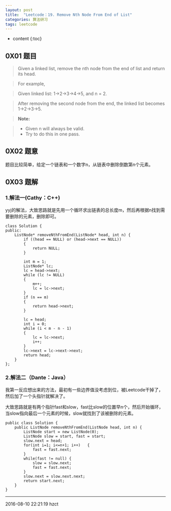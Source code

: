 ```yaml
---
layout: post
title:  "Leetcode：19. Remove Nth Node From End of List"
categories: 算法研习
tags: leetcode
---
```


* content
{:toc}

## 0X01 题目

> Given a linked list, remove the nth node from the end of list and return its head.

> For example,

>   Given linked list: 1->2->3->4->5, and n = 2.

>   After removing the second node from the end, the linked list becomes 1->2->3->5.




> **Note:**

> - Given n will always be valid.
> - Try to do this in one pass.

## 0X02 题意

题目比较简单，给定一个链表和一个数字n，从链表中删除倒数第n个元素。

## 0X03 题解

### 1.解法一(Cathy：C++)

yyj的解法，大致思路就是先用一个循环求出链表的总长度m，然后再根据n找到需要删除的元素，删除即可。

```
class Solution {
public:
    ListNode* removeNthFromEnd(ListNode* head, int n) {
        if ((head == NULL) or (head->next == NULL))
        {
            return NULL;
        }

        int m = 1;
        ListNode* lc;
        lc = head->next;
        while (lc != NULL)
        {
            m++;
            lc = lc->next;
        }
        if (n == m)
        {
            return head->next;
        }

        lc = head;
        int i = 0;
        while (i < m - n - 1)
        {
            lc = lc->next;
            i++;
        }
        lc->next = lc->next->next;
        return head;
    }
};
```

### 2.解法二（Dante：Java）

我第一反应想出来的方法，最初有一些边界值没考虑到位，被Leetcode干掉了，然后加了一个头指针就解决了。

大致思路就是有两个指针fast和slow，fast比slow的位置早n个，然后开始循环，当slow指向最后一个元素的时候，slow就找到了该被删除的元素。

```
public class Solution {
    public ListNode removeNthFromEnd(ListNode head, int n) {
        ListNode start = new ListNode(0);
        ListNode slow = start, fast = start;
        slow.next = head;
        for(int i=1; i<=n+1; i++)   {
            fast = fast.next;
        }
        while(fast != null) {
            slow = slow.next;
            fast = fast.next;
        }
        slow.next = slow.next.next;
        return start.next;
    }
}
```


***
2016-08-10 22:21:19 hzct
